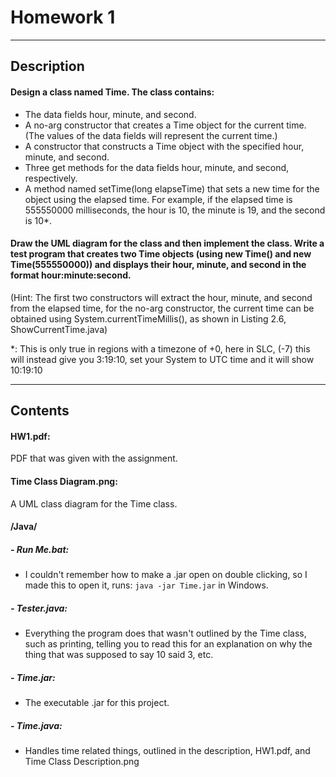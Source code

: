 # Homework 1
---
## Description
#### Design a class named Time. The class contains:
- The data fields hour, minute, and second.
- A no-arg constructor that creates a Time object for the current time. (The values of the data fields will represent the current time.)
- A constructor that constructs a Time object with the specified hour, minute, and second.
- Three get methods for the data fields hour, minute, and second, respectively.
- A method named setTime(long elapseTime) that sets a new time for the object using the elapsed time. For example, if the elapsed time is 555550000 milliseconds, the hour is 10, the minute is 19, and the second is 10*.


#### Draw the UML diagram for the class and then implement the class. Write a test program that creates two Time objects (using new Time() and new Time(555550000)) and displays their hour, minute, and second in the format hour:minute:second.

(Hint: The first two constructors will extract the hour, minute, and second from the elapsed time, for the no-arg constructor, the current time can be obtained using System.currentTimeMillis(), as shown in Listing 2.6, ShowCurrentTime.java)

*: This is only true in regions with a timezone of +0, here in SLC, (-7) this will instead give you 3:19:10, set your System to UTC time and it will show 10:19:10

---

## Contents
#### HW1.pdf:
PDF that was given with the assignment.
#### Time Class Diagram.png:
A UML class diagram for the Time class.
#### /Java/
##### - Run Me.bat:
 - I couldn't remember how to make a .jar open on double clicking, so I made this to open it, runs:
 ` java -jar Time.jar ` in Windows.
 ##### - Tester.java:
 - Everything the program does that wasn't outlined by the Time class, such as printing, telling you to read this for an explanation on why the thing that was supposed to say 10 said 3, etc.
 ##### - Time.jar:
 - The executable .jar for this project.
 ##### - Time.java:
 - Handles time related things, outlined in the description, HW1.pdf, and Time Class Description.png
